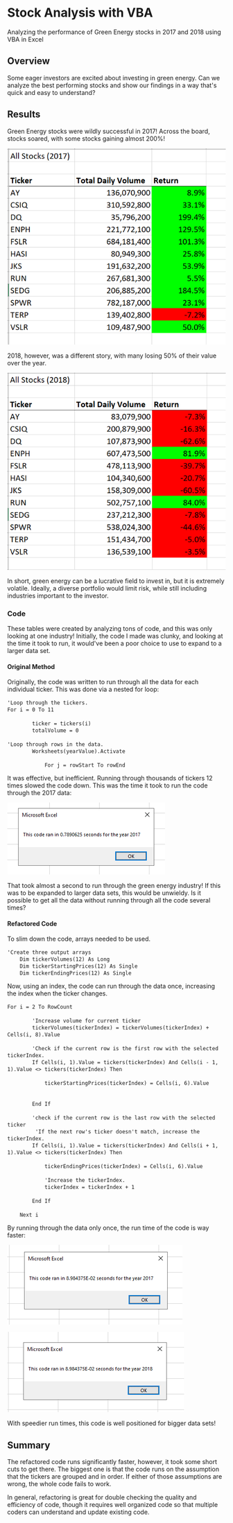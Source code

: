# Stock Analysis with VBA

Analyzing the performance of Green Energy stocks in 2017 and 2018 using VBA in Excel

## Overview

Some eager investors are excited about investing in green energy. Can we analyze the best performing stocks and show our findings in a way that's quick and easy to understand?

## Results

Green Energy stocks were wildly successful in 2017! Across the board, stocks soared, with some stocks gaining almost 200%!

![Stock Analysis 2017](/Resources/Stock_Analysis_2017.PNG)

2018, however, was a different story, with many losing 50% of their value over the year.

![Stock Analysis 2018](/Resources/Stock_Analysis_2018.PNG)

In short, green energy can be a lucrative field to invest in, but it is extremely volatile. Ideally, a diverse portfolio would limit risk, while still including industries important to the investor.

### Code

These tables were created by analyzing tons of code, and this was only looking at one industry! Initially, the code I made was clunky, and looking at the time it took to run, it would've been a poor choice to use to expand to a larger data set.

#### Original Method

Originally, the code was written to run through all the data for each individual ticker. This was done via a nested for loop:

```
'Loop through the tickers.
For i = 0 To 11
    
        ticker = tickers(i)
        totalVolume = 0
        
'Loop through rows in the data.
        Worksheets(yearValue).Activate
        
            For j = rowStart To rowEnd
```

It was effective, but inefficient. Running through thousands of tickers 12 times slowed the code down. This was the time it took to run the code through the 2017 data:

![Original Code Time](/Resources/Original_Code_Timer.PNG)

That took almost a second to run through the green energy industry! If this was to be expanded to larger data sets, this would be unwieldy. Is it possible to get all the data without running through all the code several times?

#### Refactored Code

To slim down the code, arrays needed to be used.

```
'Create three output arrays
    Dim tickerVolumes(12) As Long
    Dim tickerStartingPrices(12) As Single
    Dim tickerEndingPrices(12) As Single
```

Now, using an index, the code can run through the data once, increasing the index when the ticker changes.

```
For i = 2 To RowCount
    
        'Increase volume for current ticker
        tickerVolumes(tickerIndex) = tickerVolumes(tickerIndex) + Cells(i, 8).Value
        
        'Check if the current row is the first row with the selected tickerIndex.
        If Cells(i, 1).Value = tickers(tickerIndex) And Cells(i - 1, 1).Value <> tickers(tickerIndex) Then
            
            tickerStartingPrices(tickerIndex) = Cells(i, 6).Value
            
            
        End If
        
        'check if the current row is the last row with the selected ticker
         'If the next row's ticker doesn't match, increase the tickerIndex.
        If Cells(i, 1).Value = tickers(tickerIndex) And Cells(i + 1, 1).Value <> tickers(tickerIndex) Then
            
            tickerEndingPrices(tickerIndex) = Cells(i, 6).Value

            'Increase the tickerIndex.
            tickerIndex = tickerIndex + 1
            
        End If
    
    Next i
```

By running through the data only once, the run time of the code is way faster:

![Run time 2017](/Resources/VBA_Challenge_2017.PNG)

![Run time 2018](/Resources/VBA_Challenge_2018.PNG)

With speedier run times, this code is well positioned for bigger data sets!

## Summary

The refactored code runs significantly faster, however, it took some short cuts to get there. The biggest one is that the code runs on the assumption that the tickers are grouped and in order. If either of those assumptions are wrong, the whole code fails to work.

In general, refactoring is great for double checking the quality and efficiency of code, though it requires well organized code so that multiple coders can understand and update existing code. 

